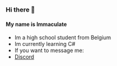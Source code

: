 ### Hi there 👋
#### My name is Immaculate
- Im a high school student from Belgium
- Im currently learning C#
- If you want to message me:
- [Discord](https://discord.com/users/694817835209326652)
